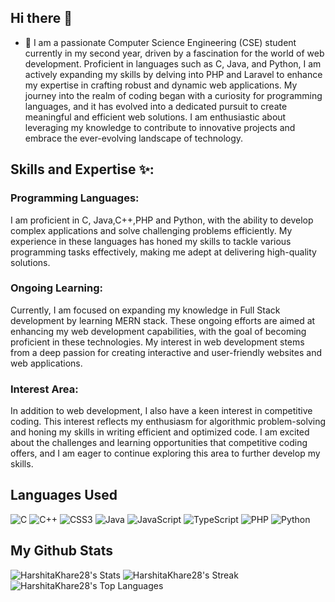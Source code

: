 ## Hi there 👋
- 🌱 I am a passionate Computer Science Engineering (CSE) student currently in my second year, driven by a fascination for the world of web development. Proficient in languages such as C, Java, and Python, I am actively expanding my skills by delving into PHP and Laravel to enhance my expertise in crafting robust and dynamic web applications.
My journey into the realm of coding began with a curiosity for programming languages, and it has evolved into a dedicated pursuit to create meaningful and efficient web solutions. I am enthusiastic about leveraging my knowledge to contribute to innovative projects and embrace the ever-evolving landscape of technology.

## Skills and Expertise ✨:
  ### Programming Languages: 
  I am proficient in C, Java,C++,PHP and Python, with the ability to develop complex applications and solve challenging problems efficiently. My experience in these languages has honed my skills to tackle           various programming tasks effectively, making me adept at delivering high-quality solutions.
  ### Ongoing Learning: 
  Currently, I am focused on expanding my knowledge in Full Stack development by learning  MERN stack. These ongoing efforts are aimed at enhancing my web development capabilities, with the goal of becoming            proficient in these technologies. My interest in web development stems from a deep passion for creating interactive and user-friendly websites and web applications.
  ### Interest Area:  
  In addition to web development, I also have a keen interest in competitive coding. This interest reflects my enthusiasm for algorithmic problem-solving and honing my skills in writing efficient and optimized      code. I am excited about the challenges and learning opportunities that competitive coding offers, and I am eager to continue exploring this area to further develop my skills. 
  ## Languages Used
  ![C](https://img.shields.io/badge/c-%2300599C.svg?style=for-the-badge&logo=c&logoColor=white)
  ![C++](https://img.shields.io/badge/c++-%2300599C.svg?style=for-the-badge&logo=c%2B%2B&logoColor=white)
  ![CSS3](https://img.shields.io/badge/css3-%231572B6.svg?style=for-the-badge&logo=css3&logoColor=white)
  ![Java](https://img.shields.io/badge/java-%23ED8B00.svg?style=for-the-badge&logo=openjdk&logoColor=white)
  ![JavaScript](https://img.shields.io/badge/javascript-%23323330.svg?style=for-the-badge&logo=javascript&logoColor=%23F7DF1E)
  ![TypeScript](https://img.shields.io/badge/typescript-%23007ACC.svg?style=for-the-badge&logo=typescript&logoColor=white)
  ![PHP](https://img.shields.io/badge/php-%23777BB4.svg?style=for-the-badge&logo=php&logoColor=white)
  ![Python](https://img.shields.io/badge/python-3670A0?style=for-the-badge&logo=python&logoColor=ffdd54)

  ## My Github Stats
 ![HarshitaKhare28's Stats](https://github-readme-stats.vercel.app/api?username=HarshitaKhare28&theme=highcontrast&show_icons=true&hide_border=true&count_private=true)
 ![HarshitaKhare28's Streak](https://github-readme-streak-stats.herokuapp.com/?user=HarshitaKhare28&theme=highcontrast&hide_border=true)
 ![HarshitaKhare28's Top Languages](https://github-readme-stats.vercel.app/api/top-langs/?username=HarshitaKhare28&theme=highcontrast&show_icons=true&hide_border=true&layout=compact)
<!--
**HarshitaKhare28/HarshitaKhare28** is a ✨ _special_ ✨ repository because its `README.md` (this file) appears on your GitHub profile.

Here are some ideas to get you started:

- 🔭 I’m currently working on ...

- 👯 I’m looking to collaborate on ...
- 🤔 I’m looking for help with ...
- 💬 Ask me about ...
- 📫 How to reach me: ...
- 😄 Pronouns: ...
- ⚡ Fun fact: ...
-->
